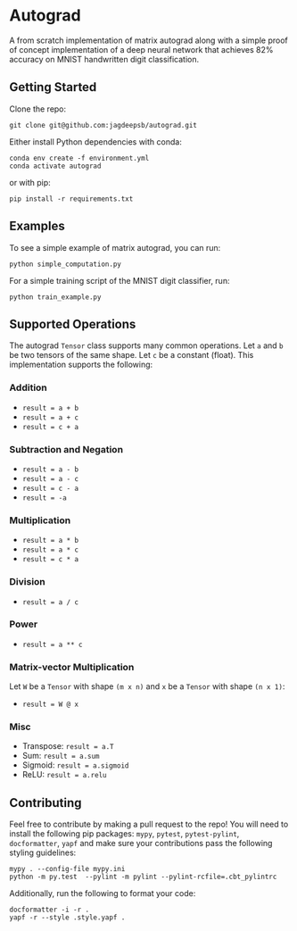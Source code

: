 # Autograd
A from scratch implementation of matrix autograd along with a simple proof of concept implementation of a deep neural network that achieves 82% accuracy on MNIST handwritten digit classification.

## Getting Started

Clone the repo:

```shell
git clone git@github.com:jagdeepsb/autograd.git
```

Either install Python dependencies with conda:

```shell
conda env create -f environment.yml
conda activate autograd
```

or with pip:

```shell
pip install -r requirements.txt
```

## Examples

To see a simple example of matrix autograd, you can run:

```shell
python simple_computation.py
```

For a simple training script of the MNIST digit classifier, run:

```shell
python train_example.py
```

## Supported Operations

The autograd `Tensor` class supports many common operations. Let `a` and `b` be two tensors of the same shape. Let `c` be a constant (float). This implementation supports the following:

### Addition
- `result = a + b`
- `result = a + c`
- `result = c + a`
  
### Subtraction and Negation
- `result = a - b`
- `result = a - c`
- `result = c - a`
- `result = -a`
  
### Multiplication
- `result = a * b`
- `result = a * c`
- `result = c * a`  
  
### Division
- `result = a / c`
  
### Power
- `result = a ** c`
  
### Matrix-vector Multiplication
Let `W` be a `Tensor` with shape `(m x n)` and `x` be a `Tensor` with shape `(n x 1)`:
- `result = W @ x`
  
### Misc
- Transpose: `result = a.T`
- Sum: `result = a.sum`
- Sigmoid: `result = a.sigmoid`
- ReLU: `result = a.relu`

## Contributing

Feel free to contribute by making a pull request to the repo! You will need to install the following pip packages: `mypy`, `pytest`, `pytest-pylint`, `docformatter`, `yapf` and make sure your contributions pass the following styling guidelines:

```shell
mypy . --config-file mypy.ini
python -m py.test  --pylint -m pylint --pylint-rcfile=.cbt_pylintrc
```

Additionally, run the following to format your code:

```shell
docformatter -i -r .
yapf -r --style .style.yapf .
```
